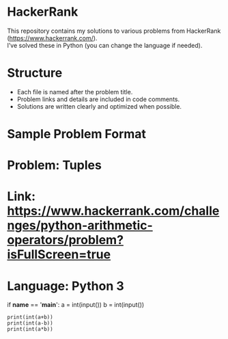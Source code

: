# HackerRank
This repository contains my solutions to various problems from HackerRank (https://www.hackerrank.com/).  
I’ve solved these in Python (you can change the language if needed).
# Structure

- Each file is named after the problem title.
- Problem links and details are included in code comments.
- Solutions are written clearly and optimized when possible.

# Sample Problem Format

# Problem: Tuples
# Link: https://www.hackerrank.com/challenges/python-arithmetic-operators/problem?isFullScreen=true
# Language: Python 3
if __name__ == '__main__':
    a = int(input())
    b = int(input())
    
    print(int(a+b))
    print(int(a-b))
    print(int(a*b))

